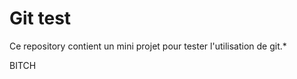 # Git test 

Ce repository contient un mini projet pour tester l'utilisation de git.*

BITCH



<!-- commandes pour giter : 
git add . (point piur tout selectionner et envoyer)
git commit (pour créer commentaire titre /Ligne/ligne commentaire>) et Fermer l'onglet   
git push (origin) [main] ()=direction []=branche     :   Pour envoyer sur GitHub
git status :(pour voir les changements en cours) -->